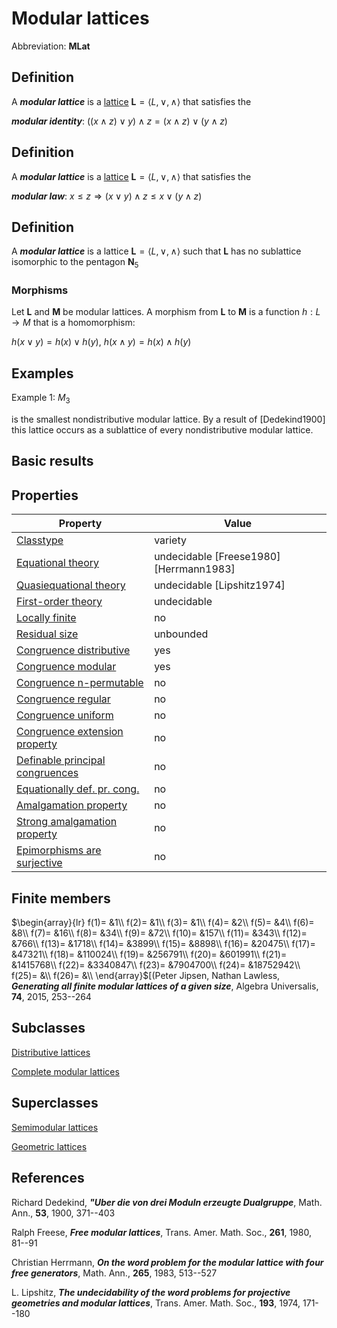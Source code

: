 # Modular lattices

Abbreviation: **MLat**

## Definition
A ***modular lattice*** is a [lattice](lattices.md) $\mathbf{L}=\langle L, \vee, \wedge\rangle$ that satisfies the

***modular identity***:  $((x\wedge z) \vee y) \wedge z = (x\wedge z) \vee (y\wedge z)$

## Definition
A ***modular lattice*** is a [lattice](lattices.md) $\mathbf{L}=\langle L, \vee, \wedge\rangle$ that satisfies the

***modular law***: $x\le z\Longrightarrow (x\vee y) \wedge z\le x\vee (y\wedge z)$

## Definition
A ***modular lattice*** is a lattice $\mathbf{L}=\langle L,\vee,\wedge\rangle$ such that $\mathbf{L}$ has no sublattice isomorphic
to the pentagon $\mathbf{N}_{5}$ <html><canvas id="c1" width="60" height="60"></canvas>
<script>
unit=20;
labelnodes=false;
function node(x,y,t,r,nodecolor){
  nodes[t]=[];nodes[t][0]=x;nodes[t][1]=y;if(r==undefined)r=(labelnodes?6:3);nodes[t][2]=r;
  if(nodecolor==undefined)nodecolor="black";nodes[t][3]=nodecolor;
}
function edge(i,j,edgecolor){
  if(edgecolor==undefined)edgecolor="black";nodecolor=nodes[i][3];
  x=nodes[i][0];y=nodes[i][1];z=nodes[j][0];w=nodes[j][1];r=nodes[i][2];
  c.strokeStyle=edgecolor;c.beginPath();c.moveTo(unit*x,c.canvas.height-unit*y);c.lineTo(unit*z,c.canvas.height-unit*w);c.stroke();
  c.strokeStyle=nodecolor;c.fillStyle="white";c.beginPath();c.arc(unit*x,c.canvas.height-unit*y,r,0,6.3,true);c.fill();if(r!=0)c.stroke();
  if(labelnodes){c.fillStyle=nodecolor;c.fillText(i,unit*x-2.7,c.canvas.height-unit*y+3.5);}
}
nodes=new Array;c=document.getElementById('c1').getContext('2d');c.translate(10,-4);
node(1,2,"4");
node(0,0.66,"1");node(0,1.33,"2");node(2,1,"3");
node(1,0,"0");
edge(4,2);edge(4,3);
edge(2,1);
edge(1,0);edge(3,0);
edge(0,0);
</script>
</html>

### Morphisms
Let $\mathbf{L}$ and $\mathbf{M}$ be modular lattices. 
A morphism from $\mathbf{L}$ to $\mathbf{M}$ is a function $h:L\rightarrow M$ that is a
homomorphism: 

$h(x\vee y)=h(x)\vee h(y)$, $h(x\wedge y)=h(x)\wedge h(y)$

## Examples
Example 1: $M_3$ <html><canvas id="c2" width="60" height="60"></canvas>
<script>
nodes=new Array;c=document.getElementById('c2').getContext('2d');c.translate(10,-4);
node(1,2,"4");
node(0,1,"1");node(1,1,"2");node(2,1,"3");
node(1,0,"0");
edge(4,1);edge(4,2);edge(4,3);
edge(1,0);edge(2,0);edge(3,0);
edge(0,0);
</script></html>
is the smallest nondistributive modular lattice. By a result of [Dedekind1900]
this lattice occurs as a sublattice of every nondistributive
modular lattice.


## Basic results

## Properties


|Property|Value|
|---|---|
|[Classtype](classtype.md)  |variety |
|[Equational theory](equational_theory.md)  |undecidable [Freese1980] [Herrmann1983] |
|[Quasiequational theory](quasiequational_theory.md)  |undecidable [Lipshitz1974] |
|[First-order theory](first-order_theory.md)  |undecidable |
|[Locally finite](locally_finite.md)  |no |
|[Residual size](residual_size.md)  |unbounded |
|[Congruence distributive](congruence_distributive.md)  |yes |
|[Congruence modular](congruence_modular.md)  |yes |
|[Congruence n-permutable](congruence_n-permutable.md)  |no |
|[Congruence regular](congruence_regular.md)  |no |
|[Congruence uniform](congruence_uniform.md)  |no |
|[Congruence extension property](congruence_extension_property.md)  |no |
|[Definable principal congruences](definable_principal_congruences.md)  |no |
|[Equationally def. pr. cong.](equationally_def._pr._cong..md)  |no |
|[Amalgamation property](amalgamation_property.md)  |no |
|[Strong amalgamation property](strong_amalgamation_property.md)  |no |
|[Epimorphisms are surjective](epimorphisms_are_surjective.md)  |no |
## Finite members

$\begin{array}{lr}
f(1)= &1\\
f(2)= &1\\
f(3)= &1\\
f(4)= &2\\
f(5)= &4\\
f(6)= &8\\
f(7)= &16\\
f(8)= &34\\
f(9)= &72\\
f(10)= &157\\
f(11)= &343\\
f(12)= &766\\
f(13)= &1718\\
f(14)= &3899\\
f(15)= &8898\\
f(16)= &20475\\
f(17)= &47321\\
f(18)= &110024\\
f(19)= &256791\\
f(20)= &601991\\
f(21)= &1415768\\
f(22)= &3340847\\
f(23)= &7904700\\
f(24)= &18752942\\
f(25)= &\\
f(26)= &\\
\end{array}$[(Peter Jipsen, Nathan Lawless, ***Generating all finite modular lattices of a given size***, 
Algebra Universalis, **74**, 2015, 253--264


## Subclasses
[Distributive lattices](distributive_lattices.md) 

[Complete modular lattices](complete_modular_lattices.md) 

## Superclasses
[Semimodular lattices](semimodular_lattices.md) 

[Geometric lattices](geometric_lattices.md) 


## References


Richard Dedekind, ***\"Uber die von drei Moduln erzeugte Dualgruppe***,
Math. Ann., **53**, 1900, 371--403


Ralph Freese, ***Free modular lattices***,
Trans. Amer. Math. Soc., **261**, 1980, 81--91


Christian Herrmann, ***On the word problem for the modular lattice with four free generators***,
Math. Ann., **265**, 1983, 513--527


L. Lipshitz, ***The undecidability of the word problems for projective geometries and modular lattices***,
Trans. Amer. Math. Soc., **193**, 1974, 171--180
